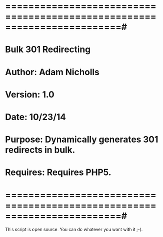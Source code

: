 # ========================================================================#
#
#  Bulk 301 Redirecting
#
#  Author:   Adam Nicholls
#  Version:	 1.0
#  Date:     10/23/14
#  Purpose:  Dynamically generates 301 redirects in bulk.
#  Requires: Requires PHP5.
#
# ========================================================================#

This script is open source.  You can do whatever you want with it ;-).
